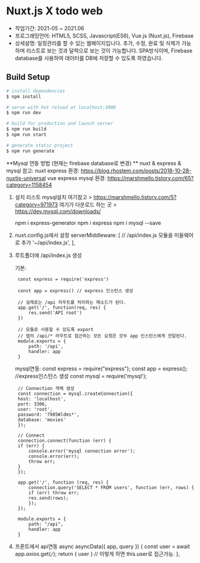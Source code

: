 # Nuxt.js X todo web

- 작업기간: 2021-05 ~ 2021.06
- 프로그래밍언어: HTML5, SCSS, Javascript(ES6), Vue.js (Nuxt.js), Firebase
- 상세설명: 일정관리를 할 수 있는 웹페이지입니다. 추가, 수정, 완료 및 삭제가 가능하며 리스트로 보는 것과 달력으로 보는 것이 가능합니다. SPA방식이며, Firebase database를 사용하여 데이터를 DB에 저장할 수 있도록 하였습니다.

## Build Setup

```bash
# install dependencies
$ npm install

# serve with hot reload at localhost:3000
$ npm run dev

# build for production and launch server
$ npm run build
$ npm run start

# generate static project
$ npm run generate
```


**Mysql 연동 방법 (현재는 firebase database로 변경)
** nuxt & express & mysql 
참고: 
nuxt express 환경: https://blog.rhostem.com/posts/2018-10-28-nuxtjs-universal
vue express mysql 환경: https://marshmello.tistory.com/65?category=1158454

1. 설치 리스트
    mysql설치 
        여기참고 > https://marshmello.tistory.com/5?category=971973 
        여기가 다운로드 하는 곳 > https://dev.mysql.com/downloads/ 

    npm i express-generator
    npm i express
    npm i mysql --save


2. nuxt.config.js에서 설정
  serverMiddleware: [
    // <project root>/api/index.js 모듈을 미들웨어로 추가
    '~/api/index.js',
  ],


3. 루트폴더에 /api/index.js 생성

    기본:

        const express = require('express')

        const app = express() // express 인스턴스 생성

        // 실제로는 /api 라우트를 처리하는 메소드가 된다.
        app.get('/', function(req, res) {
            res.send('API root')
        })

        // 모듈로 사용할 수 있도록 export
        // 앱의 /api/* 라우트로 접근하는 모든 요청은 모두 app 인스턴스에게 전달된다.
        module.exports = {
            path: '/api',
            handler: app
        }

    mysql연동:
        const express = require("express");
        const app = express(); //express인스턴스 생성
        const mysql = require('mysql');

        // Connection 객체 생성 
        const connection = mysql.createConnection({
        host: 'localhost',
        port: 3306,
        user: 'root',   
        password: '7985Wldms*',
        database: 'movies'  
        });  

        // Connect
        connection.connect(function (err) {   
        if (err) {     
            console.error('mysql connection error');     
            console.error(err);     
            throw err;   
        } 
        });

        app.get('/', function (req, res) {
            connection.query('SELECT * FROM users', function (err, rows) {
            if (err) throw err;
            res.send(rows);
            });
        });

        module.exports = {
            path: "/api",
            handler: app
        }
    

4. 프론트에서 api연동
    async asyncData({ app, query }) {
        const user = await app.$axios.$get(`/`);
        return { user }   // 이렇게 하면 this.user로 접근가능.
    },
